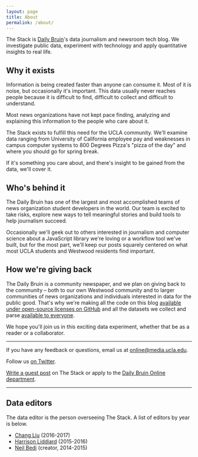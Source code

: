 ```yaml
---
layout: page
title: About
permalink: /about/
---
```


The Stack is [Daily Bruin](http://dailybruin.com/)'s data journalism and newsroom tech blog. We investigate public data, experiment with technology and apply quantitative insights to real life.

## Why it exists

Information is being created faster than anyone can consume it. Most of it is noise, but occasionally it's important. This data usually never reaches people because it is difficult to find, difficult to collect and difficult to understand.

Most news organizations have not kept pace finding, analyzing and explaining this information to the people who care about it.

The Stack exists to fulfill this need for the UCLA community. We'll examine data ranging from University of California employee pay and weaknesses in campus computer systems to 800 Degrees Pizza's "pizza of the day" and where you should go for spring break.

If it's something you care about, and there's insight to be gained from the data, we'll cover it.

## Who's behind it

The Daily Bruin has one of the largest and most accomplished teams of news organization student developers in the world. Our team is excited to take risks, explore new ways to tell meaningful stories and build tools to help journalism succeed.

Occasionally we'll geek out to others interested in journalism and computer science about a JavaScript library we're loving or a workflow tool we've built, but for the most part, we'll keep our posts squarely centered on what most UCLA students and Westwood residents find important.

## How we're giving back

The Daily Bruin is a community newspaper, and we plan on giving back to the community – both to our own Westwood community and to larger communities of news organizations and individuals interested in data for the public good. That's why we're making all the code on this blog [available under open-source licenses on GitHub](https://github.com/dailybruin/) and all the datasets we collect and parse [available to everyone](https://github.com/dailybruin/the-stack/tree/master/datasets/).

We hope you'll join us in this exciting data experiment, whether that be as a reader or a collaborator.

---

If you have any feedback or questions, email us at [online@media.ucla.edu](mailto:online@media.ucla.edu).

Follow us [on Twitter](https://twitter.com/_thestack/).

[Write a guest post](https://docs.google.com/a/media.ucla.edu/forms/d/1LS6u4b-MZk2Vh7OKwm8oK2pdpQbWJfozc0lx-6Dj450/viewform?usp=send_form) on The Stack or apply to the [Daily Bruin Online department](http://recruiting.dailybruin.com/applications/dailybruin/web-developer-intern/).

---

## Data editors

The data editor is the person overseeing The Stack. A list of editors by year is below.

- [Chang Liu](https://github.com/shampliu) (2016-2017)
- [Harrison Liddiard](https://github.com/liddiard) (2015-2016)
- [Neil Bedi](https://github.com/nbedi) (creator, 2014-2015)
